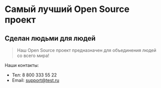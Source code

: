 # Самый лучший Open Source проект

## Сделан людьми для людей

> Наш Open Source проект предназначен для объединения людей со всего мира!

Наши контакты:
* Тел: 8 800 333 55 22
* Email: support@test.ru
